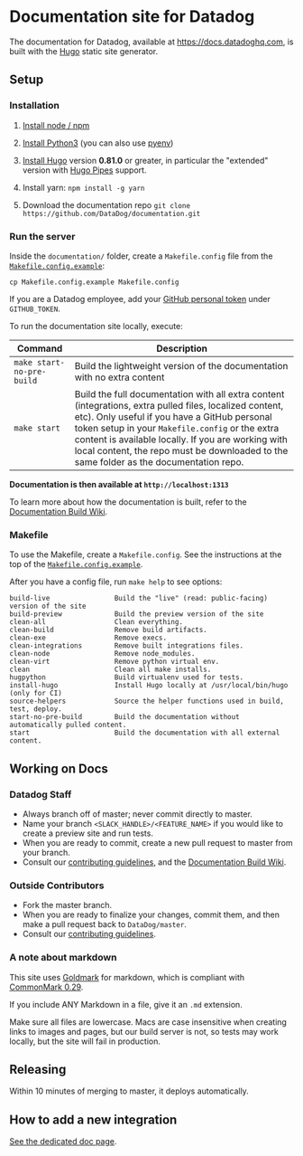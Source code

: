 # Documentation site for Datadog

The documentation for Datadog, available at https://docs.datadoghq.com, is built with the [Hugo][1]
static site generator.

## Setup

### Installation

1. [Install node / npm][2]

2. [Install Python3][3] (you can also use [pyenv][4])

3. [Install Hugo][12] version **0.81.0** or greater, in particular the "extended" version with [Hugo Pipes][13] support.

4. Install yarn: `npm install -g yarn`

5. Download the documentation repo `git clone https://github.com/DataDog/documentation.git`

### Run the server

Inside the `documentation/` folder, create a `Makefile.config` file from the [`Makefile.config.example`][5]:

```shell
cp Makefile.config.example Makefile.config
```

If you are a Datadog employee, add your [GitHub personal token][6] under `GITHUB_TOKEN`.

To run the documentation site locally, execute:

| Command                   | Description                                                                                                                                                                                                                             |
|---------------------------|-----------------------------------------------------------------------------------------------------------------------------------------------------------------------------------------------------------------------------------------|
| `make start-no-pre-build` | Build the lightweight version of the documentation with no extra content                                                                                                                                                                |
| `make start`              | Build the full documentation with all extra content (integrations, extra pulled files, localized content, etc). Only useful if you have a GitHub personal token setup in your `Makefile.config` or the extra content is available locally. If you are working with local content, the repo must be downloaded to the same folder as the documentation repo. |

**Documentation is then available at `http://localhost:1313`**

To learn more about how the documentation is built, refer to the [Documentation Build Wiki][7].

### Makefile

To use the Makefile, create a `Makefile.config`. See the instructions at the top of the [`Makefile.config.example`][5].

After you have a config file, run `make help` to see options:

```text
build-live                Build the "live" (read: public-facing) version of the site
build-preview             Build the preview version of the site
clean-all                 Clean everything.
clean-build               Remove build artifacts.
clean-exe                 Remove execs.
clean-integrations        Remove built integrations files.
clean-node                Remove node_modules.
clean-virt                Remove python virtual env.
clean                     Clean all make installs.
hugpython                 Build virtualenv used for tests.
install-hugo              Install Hugo locally at /usr/local/bin/hugo (only for CI)
source-helpers            Source the helper functions used in build, test, deploy.
start-no-pre-build        Build the documentation without automatically pulled content.
start                     Build the documentation with all external content.
```

## Working on Docs

### Datadog Staff

* Always branch off of master; never commit directly to master.
* Name your branch `<SLACK_HANDLE>/<FEATURE_NAME>` if you would like to create a preview site and run tests.
* When you are ready to commit, create a new pull request to master from your branch.
* Consult our [contributing guidelines][8], and the [Documentation Build Wiki][7].

### Outside Contributors

* Fork the master branch.
* When you are ready to finalize your changes, commit them, and then make a pull request back to `DataDog/master`.
* Consult our [contributing guidelines][8].

### A note about markdown

This site uses [Goldmark][9] for markdown, which is compliant with [CommonMark 0.29][10].

If you include ANY Markdown in a file, give it an `.md` extension.

Make sure all files are lowercase. Macs are case insensitive when creating links to images and pages, but our build server is not, so tests may work locally, but the site will fail in production.

## Releasing

Within 10 minutes of merging to master, it deploys automatically.

## How to add a new integration

[See the dedicated doc page][11].

[1]: https://gohugo.io
[2]: https://nodejs.org/en/download/package-manager
[3]: https://www.python.org/downloads
[4]: https://github.com/pyenv/pyenv
[5]: https://github.com/DataDog/documentation/blob/master/Makefile.config.example
[6]: https://github.com/DataDog/documentation/wiki/Github-personal-token
[7]: https://github.com/DataDog/documentation/wiki/Documentation-Build
[8]: https://github.com/DataDog/documentation/blob/master/CONTRIBUTING.md
[9]: https://github.com/yuin/goldmark
[10]: https://spec.commonmark.org/0.29/
[11]: https://docs.datadoghq.com/developers/integrations
[12]: https://gohugo.io/getting-started/installing/
[13]: https://gohugo.io/hugo-pipes
